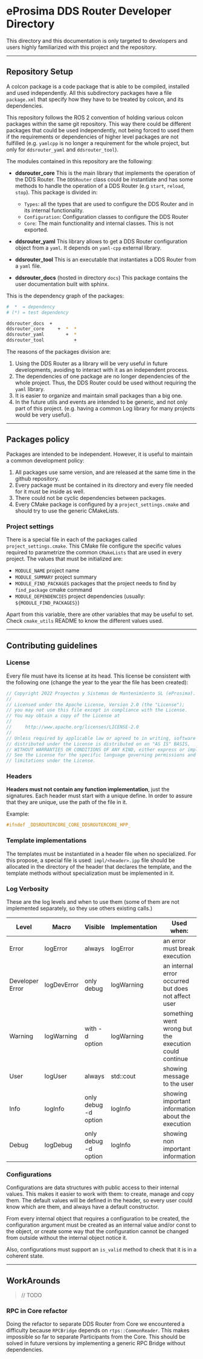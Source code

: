 # eProsima DDS Router Developer Directory

This directory and this documentation is only targeted to developers and users highly familiarized with this
project and the repository.

---

## Repository Setup

A colcon package is a code package that is able to be compiled, installed and used independently.
All this subdirectory packages have a file `package.xml` that specify how they have to be treated by colcon,
and its dependencies.

This repository follows the ROS 2 convention of holding various colcon packages within the same git repository.
This way there could be different packages that could be used independently, not being forced to used them if
the requirements or dependencies of higher level packages are not fulfilled
(e.g. `yamlcpp` is no longer a requirement for the whole project, but only for `ddsrouter_yaml` and `ddsrouter_tool`).

The modules contained in this repository are the following:

* **ddsrouter_core** This is the main library that implements the operation of the DDS Router.
  The `DDSRouter` class could be instantiate and has some methods to handle the operation of a DDS Router
  (e.g `start`, `reload`, `stop`).
  This package is divided in:
  * `Types`: all the types that are used to configure the DDS Router and in its internal functionality.
  * `Configuration`: Configuration classes to configure the DDS Router
  * `Core`: The main functionality and internal classes. This is not exported.

* **ddsrouter_yaml** This library allows to get a DDS Router configuration object from a `yaml`.
  It depends on `yaml-cpp` external library.

* **ddsrouter_tool** This is an executable that instantiates a DDS Router from a `yaml` file.

* **ddsrouter_docs** (hosted in directory `docs`)
  This package contains the user documentation built with sphinx.

This is the dependency graph of the packages:

```sh
#  *  = dependency
# (*) = test dependency

ddsrouter_docs  +
ddsrouter_core     +  *  *
ddsrouter_yaml        +  *
ddsrouter_tool           +
```

The reasons of the packages division are:

1. Using the DDS Router as a library will be very useful in future developments, avoiding to interact with it as an
  independent process.
1. The dependencies of one package are no longer dependencies of the whole project.
  Thus, the DDS Router could be used without requiring the `yaml` library.
1. It is easier to organize and maintain small packages than a big one.
1. In the future utils and events are intended to be generic, and not only part of this project.
  (e.g. having a common Log library for many projects would be very useful).

---

## Packages policy

Packages are intended to be independent.
However, it is useful to maintain a common development policy:

1. All packages use same version, and are released at the same time in the github repository.
1. Every package must be contained in its directory and every file needed for it must be inside as well.
1. There could not be cyclic dependencies between packages.
1. Every CMake package is configured by a `project_settings.cmake` and should try to use the generic CMakeLists.

### Project settings

There is a special file in each of the packages called `project_settings.cmake`.
This CMake file configure the specific values required to parametrize the common `CMakeLists` that are used in every
project.
The values that must be initialized are:

* `MODULE_NAME` project name
* `MODULE_SUMMARY` project summary
* `MODULE_FIND_PACKAGES` packages that the project needs to find by `find_package` cmake command
* `MODULE_DEPENDENCIES` project dependencies (usually: `${MODULE_FIND_PACKAGES}`)

Apart from this variable, there are other variables that may be useful to set.
Check `cmake_utils` README to know the different values used.

---

## Contributing guidelines

### License

Every file must have its license at its head.
This license be consistent with the following one (change the year to the year the file has been created):

```cpp
// Copyright 2022 Proyectos y Sistemas de Mantenimiento SL (eProsima).
//
// Licensed under the Apache License, Version 2.0 (the "License");
// you may not use this file except in compliance with the License.
// You may obtain a copy of the License at
//
//     http://www.apache.org/licenses/LICENSE-2.0
//
// Unless required by applicable law or agreed to in writing, software
// distributed under the License is distributed on an "AS IS" BASIS,
// WITHOUT WARRANTIES OR CONDITIONS OF ANY KIND, either express or implied.
// See the License for the specific language governing permissions and
// limitations under the License.
```

### Headers

**Headers must not contain any function implementation**, just the signatures.
Each header must start with a unique define.
In order to assure that they are unique, use the path of the file in it.

Example:

```cpp
#ifndef _DDSROUTERCORE_CORE_DDSROUTERCORE_HPP_
```

### Template implementations

The templates must be instantiated in a header file when no specialized.
For this propose, a special file is used:
`impl/<header>.ipp` file should be allocated in the directory of the header that declares the template,
and the template methods without specialization must be implemented in it.

### Log Verbosity

These are the log levels and when to use them
(some of them are not implemented separately, so they use others existing calls.)

| Level           | Macro       | Visible              | Implementation | Used when:                                            |
|-----------------|-------------|----------------------|----------------|-------------------------------------------------------|
| Error           | logError    | always               | logError       | an error must break execution                         |
| Developer Error | logDevError | only debug           | logWarning     | an internal error occurred but does not affect user   |
| Warning         | logWarning  | with -d option       | logWarning     | something went wrong but the execution could continue |
| User            | logUser     | always               | std::cout      | showing message to the user                           |
| Info            | logInfo     | only debug -d option | logInfo        | showing important information about the execution     |
| Debug           | logDebug    | only debug -d option | logInfo        | showing non important information                     |

### Configurations

Configurations are data structures with public access to their internal values.
This makes it easier to work with them: to create, manage and copy them.
The default values will be defined in the header, so every user could know which are them, and always
have a default constructor.

From every internal object that requires a configuration to be created, the configuration argument
must be created as an internal value and/or const to the object,
or create some way that the configuration cannot be changed from outside without the internal object notice it.

Also, configurations must support an `is_valid` method to check that it is in a coherent state.

---

## WorkArounds

> // TODO

### RPC in Core refactor

Doing the refactor to separate DDS Router from Core we encountered a difficulty because `RPCBridge` depends on `rtps::CommonReader`.
This makes impossible so far to separate Participants from the Core.
This should be solved in future versions by implementing a generic RPC Bridge without dependencies.
